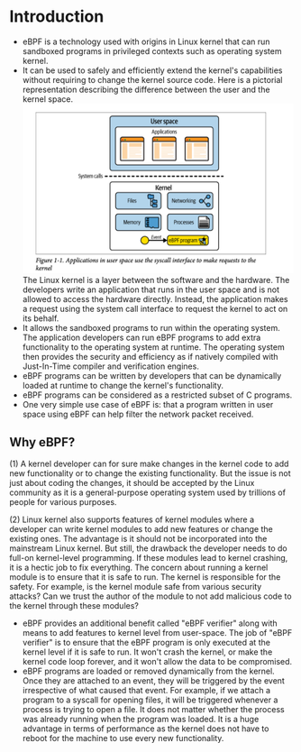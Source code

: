 # Introduction 

- eBPF is a technology used with origins in Linux kernel that can run sandboxed programs in privileged contexts such as operating system kernel.
- It can be used to safely and efficiently extend the kernel's capabilities without requiring to change the kernel source code.
  Here is a pictorial representation describing the difference between the user and the kernel space. 
![user-kernel](https://github.com/swarnpriya/eBPF_notes/blob/main/images/user_kernel_syscall.png)
The Linux kernel is a layer between the software and the hardware. The developers write an application that runs in the user space and is not allowed to access the hardware directly. Instead, the application makes a request using the system call interface to request the kernel to act on its behalf.
- It allows the sandboxed programs to run within the operating system. The application developers can run eBPF programs to add extra functionality to the operating system at runtime.
  The operating system then provides the security and efficiency as if natively compiled with Just-In-Time compiler and verification engines. 
- eBPF programs can be written by developers that can be dynamically loaded at runtime to change the kernel's functionality.
- eBPF programs can be considered as a restricted subset of C programs.
- One very simple use case of eBPF is: that a program written in user space using eBPF can help filter the network packet received.
  
## Why eBPF? 
(1) A kernel developer can for sure make changes in the kernel code to add new functionality or to change the existing functionality. But the issue is not just about coding the changes, it should be accepted by the Linux community as it is a general-purpose operating system used by trillions of people for various purposes.

(2) Linux kernel also supports features of kernel modules where a developer can write kernel modules to add new features or change the existing ones. The advantage is it should not be incorporated into the mainstream Linux kernel. But still, the drawback the developer needs to do full-on kernel-level programming. If these modules lead to kernel crashing, it is a hectic job to fix everything. The concern about running a kernel module is to ensure that it is safe to run. The kernel is responsible for the safety. For example, is the kernel module safe from various security attacks? Can we trust the author of the module to not add malicious code to the kernel through these modules?

* eBPF provides an additional benefit called "eBPF verifier" along with means to add features to kernel level from user-space. The job of 
  "eBPF verifier" is to ensure that the eBPF program is only executed at the kernel level if it is safe to run. It won't crash the kernel, 
  or make the kernel code loop forever, and it won't allow the data to be compromised.
* eBPF programs are loaded or removed dynamically from the kernel. Once they are attached to an event, they will be triggered by the event 
  irrespective of what caused that event. For example, if we attach a program to a syscall for opening files, it will be triggered whenever
  a process is trying to open a file. It does not matter whether the process was already running when the program was loaded. It is a huge
  advantage in terms of performance as the kernel does not have to reboot for the machine to use every new functionality.





